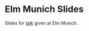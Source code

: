 # Elm Munich Slides

Slides for [talk](https://gitpitch.com/ChristophP/elm-munich-slides/master?grs=github)
given at Elm Munich.
